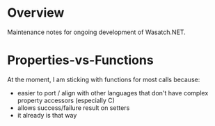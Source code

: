 # Overview

Maintenance notes for ongoing development of Wasatch.NET.

# Properties-vs-Functions

At the moment, I am sticking with functions for most calls because:

- easier to port / align with other languages that don't have complex
  property accessors (especially C)
- allows success/failure result on setters
- it already is that way
